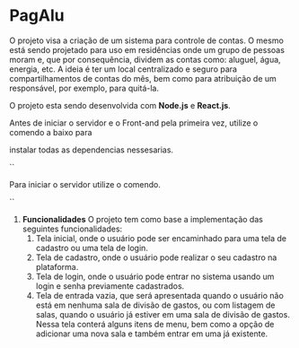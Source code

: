 # PagAlu

<p>
O projeto visa a criação de um sistema para controle de contas. O mesmo está sendo projetado para uso em residências onde um grupo de pessoas moram e, que por consequência, dividem as contas como: aluguel, água, energia, etc. A ideia é ter um local centralizado e seguro para compartilhamentos de contas do mês, bem como para atribuição de um responsável, por exemplo, para quitá-la.
</p>


<p>O projeto esta sendo desenvolvida com <b>Node.js</b> e <b>React.js</b>. </p>
Antes de iniciar o servidor e o Front-and pela primeira vez, utilize o comendo a baixo para <p>instalar todas as dependencias nessesarias.</p>
	`<npm init>`
<p> Para iniciar o servidor utilize o comendo.</p>
	`<npm start>`



1. <b>Funcionalidades</b>
	O projeto tem como base a implementação das seguintes funcionalidades:
	1. Tela inicial, onde o usuário pode ser encaminhado para uma tela de cadastro ou uma tela de login.
	2. Tela de cadastro, onde o usuário pode realizar o seu cadastro na plataforma.
	3. Tela de login, onde o usuário pode entrar no sistema usando um login e senha previamente cadastrados.
	4. Tela de entrada vazia, que será apresentada quando o usuário não está em nenhuma sala de divisão de gastos, ou com listagem de salas, quando o usuário já estiver em uma sala de divisão de gastos. Nessa tela conterá alguns itens de menu, bem como a opção de adicionar uma nova sala e também entrar em uma já existente.
